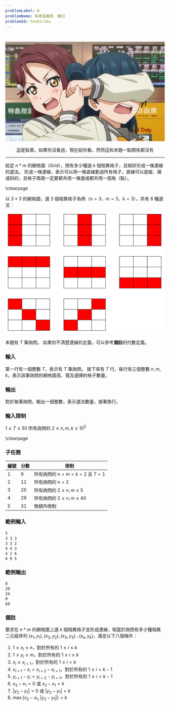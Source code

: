 ```yaml
---
problemLabel: B
problemName: 梨善富麗夜．變幻
problemId: Yoshiriko
---
```


#

![](MEzOktU.png)
<center>這是梨善。如果你沒看過，現在給你看。然而這和本題一點關係都沒有</center>

---

給定 $n*m$ 的網格圖（Grid），問有多少種選 $k$ 個相異格子，且剛好形成一條連線的選法。
形成一條連線，表示可以用一條直線劃過所有格子，直線可以是縱、橫或斜的，且格子兩兩一定要都共用一條邊或都共用一個角（點）。

\clearpage

以 $3*3$ 的網格圖，選 $3$ 個相異格子為例（$n=3，m=3，k=3$），共有 $8$ 種選法：

![](rQ0hA6R.png)

本題有 $T$ 筆詢問。
如果你不清楚連線的定義，可以參考**備註**的代數定義。

### 輸入
第一行有一個整數 $T$，表示有 $T$ 筆詢問。
接下來有 $T$ 行，每行有三個整數 $n,m,k$，表示該筆詢問的網格圖高、寬及選擇的格子數量。

### 輸出
對於每筆詢問，輸出一個整數，表示選法數量，接著換行。

### 輸入限制

$1\leq T\leq 50$
所有詢問的 $2\leq n,m,k\leq 10^5$

\clearpage

### 子任務


|編號| 分數 | 限制 |
|---| -------- | -------- |
|1|9|所有詢問的 $n=m=k=2$ 且 $T=1$|
|2|11|所有詢問的 $n=2$ |
|3|20|所有詢問的 $2\leq n,m\leq 5$ |
|4|29|所有詢問的 $2\leq n,m\leq 40$ |
|5|31|無額外限制|

### 範例輸入
```
5
3 3 3
3 3 2
4 4 3
4 2 6
6 9 5
```

### 範例輸出
```
8
20
24
0
68
```

### 備註

要求在 $n*m$ 的網格圖上選 $k$ 個相異格子並形成連線，相當於詢問有多少種相異二元組序列 $(x_1,y_1),(x_2,y_2),(x_3,y_3)...(x_k,y_k)$，滿足以下八個條件：  
1. $1\leq x_i\leq n$，對於所有的 $1\leq i\leq k$  
2. $1\leq y_i\leq m$，對於所有的 $1\leq i\leq k$  
3. $x_i\leq x_{i+1}$，對於所有的 $1\leq i< k$  
4. $x_{i+1}-x_i=x_{i+2}-x_{i+1}$，對於所有的 $1\leq i<k-1$  
5. $y_{i+1}-y_i=y_{i+2}-y_{i+1}$，對於所有的 $1\leq i<k-1$  
6. $x_2-x_1=0$ 或 $x_2-x_1=k$  
7. $|y_2-y_1|=0$ 或 $|y_2-y_1|=k$  
8. $\max \{x_2-x_1,|y_2-y_1|\}=k$  
